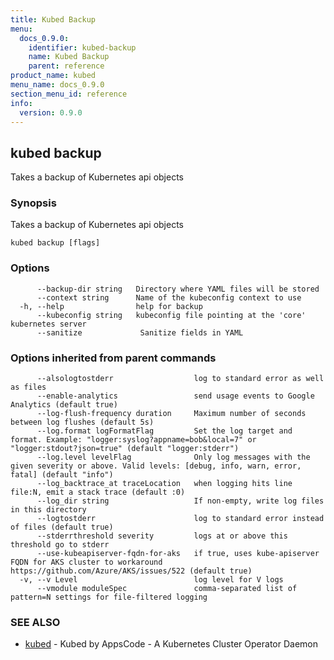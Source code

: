 ```yaml
---
title: Kubed Backup
menu:
  docs_0.9.0:
    identifier: kubed-backup
    name: Kubed Backup
    parent: reference
product_name: kubed
menu_name: docs_0.9.0
section_menu_id: reference
info:
  version: 0.9.0
---
```


## kubed backup

Takes a backup of Kubernetes api objects

### Synopsis

Takes a backup of Kubernetes api objects

```
kubed backup [flags]
```

### Options

```
      --backup-dir string   Directory where YAML files will be stored
      --context string      Name of the kubeconfig context to use
  -h, --help                help for backup
      --kubeconfig string   kubeconfig file pointing at the 'core' kubernetes server
      --sanitize             Sanitize fields in YAML
```

### Options inherited from parent commands

```
      --alsologtostderr                  log to standard error as well as files
      --enable-analytics                 send usage events to Google Analytics (default true)
      --log-flush-frequency duration     Maximum number of seconds between log flushes (default 5s)
      --log.format logFormatFlag         Set the log target and format. Example: "logger:syslog?appname=bob&local=7" or "logger:stdout?json=true" (default "logger:stderr")
      --log.level levelFlag              Only log messages with the given severity or above. Valid levels: [debug, info, warn, error, fatal] (default "info")
      --log_backtrace_at traceLocation   when logging hits line file:N, emit a stack trace (default :0)
      --log_dir string                   If non-empty, write log files in this directory
      --logtostderr                      log to standard error instead of files (default true)
      --stderrthreshold severity         logs at or above this threshold go to stderr
      --use-kubeapiserver-fqdn-for-aks   if true, uses kube-apiserver FQDN for AKS cluster to workaround https://github.com/Azure/AKS/issues/522 (default true)
  -v, --v Level                          log level for V logs
      --vmodule moduleSpec               comma-separated list of pattern=N settings for file-filtered logging
```

### SEE ALSO

* [kubed](/docs/0.9.0/reference/kubed)	 - Kubed by AppsCode - A Kubernetes Cluster Operator Daemon

